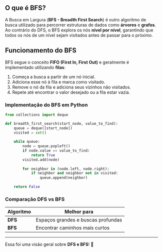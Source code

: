 ## O que é BFS?
A Busca em Largura (**BFS - Breadth First Search**) é outro algoritmo de busca utilizado para percorrer estruturas de dados como **árvores** e **grafos**. Ao contrário do DFS, o BFS explora os nós **nível por nível**, garantindo que todos os nós de um nível sejam visitados antes de passar para o próximo.

## Funcionamento do BFS
BFS segue o conceito **FIFO (First In, First Out)** e geralmente é implementado utilizando **filas**:
1. Começa a busca a partir de um nó inicial.
2. Adiciona esse nó à fila e marca como visitado.
3. Remove o nó da fila e adiciona seus vizinhos não visitados.
4. Repete até encontrar o valor desejado ou a fila estar vazia.

### Implementação do BFS em Python
```python
from collections import deque

def breadth_first_search(start_node, value_to_find):
    queue = deque([start_node])
    visited = set()
    
    while queue:
        node = queue.popleft()
        if node.value == value_to_find:
            return True
        visited.add(node)
        
        for neighbor in (node.left, node.right):
            if neighbor and neighbor not in visited:
                queue.append(neighbor)
    
    return False
```

### Comparação DFS vs BFS
| Algoritmo | Melhor para |
|-----------|-------------|
| **DFS** | Espaços grandes e buscas profundas |
| **BFS** | Encontrar caminhos mais curtos |

---
Essa foi uma visão geral sobre **DFS e BFS**! 🚀

